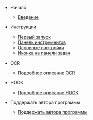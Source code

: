 ﻿- Начало

  - [Введение](/ru/README.md)

- Инструкции
  - [Первый запуск](/ru/start.md)
  - [Панель инструментов](/ru/toolbar.md)
  - [Основные настройки](/ru/settings.md)
  - [Иконка на панели задач](/ru/trayicon.md)

- OCR
  - [Подробное описание OCR](/ru/ocrsetsumei.md)

- HOOK
  - [Подробное описание HOOK](/ru/hooksetsumei.md)
  
- Поддержать автора программы
  - [Поддержать автора программы](/ru/support.md) 